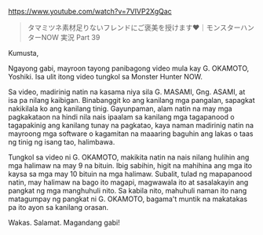 https://www.youtube.com/watch?v=7VIVP2XgQac

> タマミツネ素材足りないフレンドにご褒美を授けます❤️｜モンスターハンターNOW 実況 Part 39 
 
Kumusta,

Ngayong gabi, mayroon tayong panibagong video mula kay G. OKAMOTO, Yoshiki. Isa ulit itong video tungkol sa Monster Hunter NOW.

Sa video, madirinig natin na kasama niya sila G. MASAMI, Gng. ASAMI, at isa pa nilang kaibigan. Binabanggit ko ang kanilang mga pangalan, sapagkat nakikilala ko ang kanilang tinig. Gayunpaman, alam natin na may mga pagkakataon na hindi nila nais ipaalam sa kanilang mga tagapanood o tagapakinig ang kanilang tunay na pagkatao, kaya naman madirinig natin na mayroong mga software o kagamitan na maaaring baguhin ang lakas o taas ng tinig ng isang tao, halimbawa.

Tungkol sa video ni G. OKAMOTO, makikita natin na nais nilang hulihin ang mga halimaw na may 9 na bituin. Ibig sabihin, higit na mahihina ang mga ito kaysa sa mga may 10 bituin na mga halimaw. Subalit, tulad ng mapapanood natin, may halimaw na bago ito magapi, magwawala ito at sasalakayin ang pangkat ng mga manghuhuli nito. Sa kabila nito, mahuhuli naman ito nang matagumpay ng pangkat ni G. OKAMOTO, bagama't muntik na makatakas pa ito ayon sa kanilang orasan.

Wakas. Salamat. Magandang gabi!
